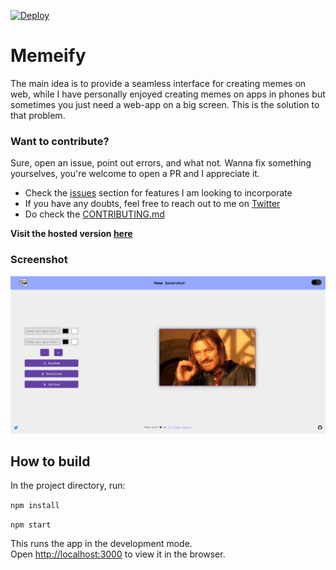 [![Deploy](https://github.com/jai-dewani/memeify/actions/workflows/main.yml/badge.svg)](https://github.com/jai-dewani/memeify/actions/workflows/main.yml)
# Memeify

The main idea is to provide a seamless interface for creating memes on web, while I have personally enjoyed creating memes on apps in phones but sometimes you just need a web-app on a big screen. This is the solution to that problem.  

### Want to contribute?
Sure, open an issue, point out errors, and what not. Wanna fix something yourselves, you're welcome to open a PR and I appreciate it.

- Check the [issues](https://github.com/jai-dewani/Meme-App/issues) section for features I am looking to incorporate
- If you have any doubts, feel free to reach out to me on [Twitter](https://twitter.com/jai_dewani)
- Do check the [CONTRIBUTING.md](https://github.com/jai-dewani/Meme-App/blob/master/CONTRIBUTING.md)

**Visit the hosted version [here](https://jai-dewani.github.io/Meme-App/)**

### Screenshot 
![Screenshot of web app](./images/screenshot.jpeg)


## How to build 

In the project directory, run:  

`npm install`

`npm start`

This runs the app in the development mode.  
Open [http://localhost:3000](http://localhost:3000) to view it in the browser.

